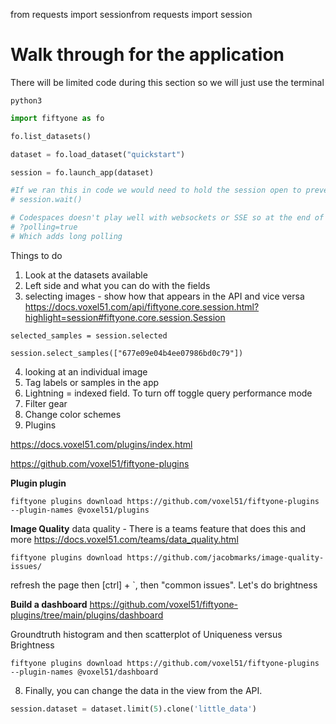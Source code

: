 from requests import sessionfrom requests import session

# Walk through for the application

There will be limited code during this section so we will just use the terminal

```shell
python3
```

```python
import fiftyone as fo

fo.list_datasets()

dataset = fo.load_dataset("quickstart")

session = fo.launch_app(dataset)

#If we ran this in code we would need to hold the session open to prevent the app server from exiting
# session.wait()

# Codespaces doesn't play well with websockets or SSE so at the end of our URLs we need to put
# ?polling=true
# Which adds long polling
```

Things to do
1. Look at the datasets available
2. Left side and what you can do with the fields
3. selecting images - show how that appears in the API and vice versa
https://docs.voxel51.com/api/fiftyone.core.session.html?highlight=session#fiftyone.core.session.Session
```
selected_samples = session.selected

session.select_samples(["677e09e04b4ee07986bd0c79"])

```
4. looking at an individual image
3. Tag labels or samples in the app
4. Lightning = indexed field. To turn off toggle query performance mode
5. Filter gear
6. Change color schemes
7. Plugins 

https://docs.voxel51.com/plugins/index.html

https://github.com/voxel51/fiftyone-plugins 

**Plugin plugin**
```
fiftyone plugins download https://github.com/voxel51/fiftyone-plugins --plugin-names @voxel51/plugins
```
**Image Quality**
data quality - There is a teams feature that does this and more https://docs.voxel51.com/teams/data_quality.html

```
fiftyone plugins download https://github.com/jacobmarks/image-quality-issues/
```
refresh the page then [ctrl] + `, then "common issues". Let's do brightness

**Build a dashboard** https://github.com/voxel51/fiftyone-plugins/tree/main/plugins/dashboard

Groundtruth histogram and then scatterplot of Uniqueness versus Brightness

```
fiftyone plugins download https://github.com/voxel51/fiftyone-plugins     --plugin-names @voxel51/dashboard
```

8. Finally, you can change the data in the view from the API. 

```python
session.dataset = dataset.limit(5).clone('little_data')
```